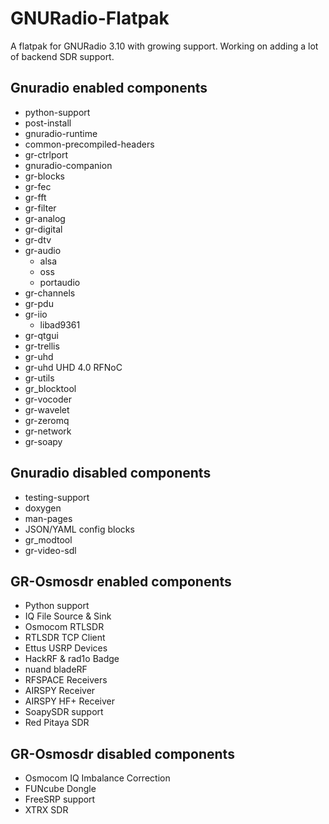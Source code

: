 # GNURadio-Flatpak
A flatpak for GNURadio 3.10 with growing support. Working on adding a lot of backend SDR support.
## Gnuradio enabled components ##                      
* python-support
* post-install
* gnuradio-runtime
* common-precompiled-headers
* gr-ctrlport
* gnuradio-companion
* gr-blocks
* gr-fec
* gr-fft
* gr-filter
* gr-analog
* gr-digital
* gr-dtv
* gr-audio
  * alsa
  * oss
  * portaudio
* gr-channels
* gr-pdu
* gr-iio
  * libad9361
* gr-qtgui
* gr-trellis
* gr-uhd
* gr-uhd UHD 4.0 RFNoC
* gr-utils
* gr_blocktool
* gr-vocoder
* gr-wavelet
* gr-zeromq
* gr-network
* gr-soapy
## Gnuradio disabled components ##                      
* testing-support
* doxygen
* man-pages
* JSON/YAML config blocks
* gr_modtool
* gr-video-sdl

## GR-Osmosdr enabled components ##                      
* Python support
* IQ File Source & Sink
* Osmocom RTLSDR
* RTLSDR TCP Client
* Ettus USRP Devices
* HackRF & rad1o Badge
* nuand bladeRF
* RFSPACE Receivers
* AIRSPY Receiver
* AIRSPY HF+ Receiver
* SoapySDR support
* Red Pitaya SDR
## GR-Osmosdr disabled components ##                      
* Osmocom IQ Imbalance Correction
* FUNcube Dongle
* FreeSRP support
* XTRX SDR
